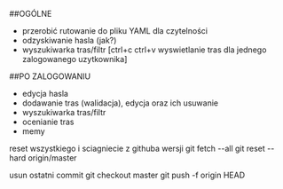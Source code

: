  ##OGÓLNE
- przerobić rutowanie do pliku YAML dla czytelności 
- odzyskiwanie hasla (jak?)
- wyszukiwarka tras/filtr [ctrl+c ctrl+v wyswietlanie tras dla jednego zalogowanego uzytkownika]

##PO ZALOGOWANIU
- edycja hasla
- dodawanie tras (walidacja), edycja oraz ich usuwanie
- wyszukiwarka tras/filtr
- ocenianie tras
- memy

reset wszystkiego i sciagniecie z githuba wersji
git fetch --all
git reset --hard origin/master

usun ostatni commit
git checkout master
git push -f origin HEAD